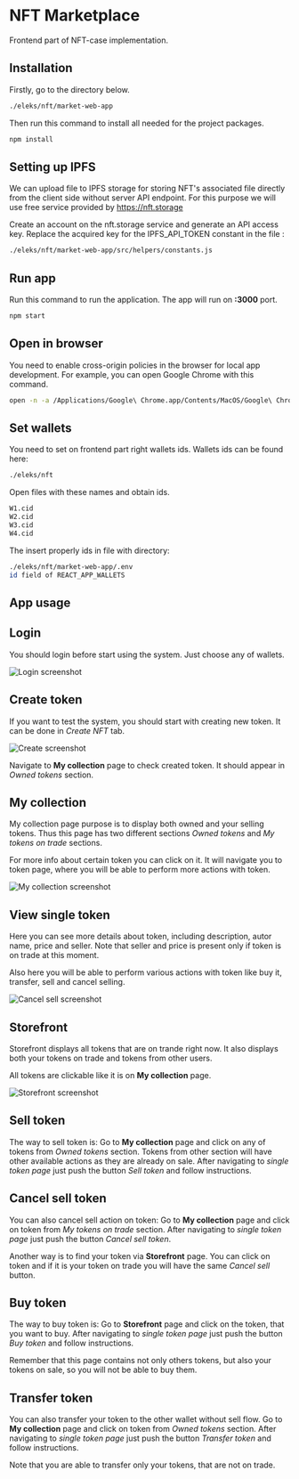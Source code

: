 # NFT Marketplace

Frontend part of NFT-case implementation. 

## Installation

Firstly, go to the directory below.

```bash
./eleks/nft/market-web-app
```

Then run this command to install all needed for the project packages.

```bash
npm install
```

## Setting up IPFS
We can upload file to IPFS storage for storing NFT's associated file directly from the client side without server API endpoint.
For this purpose we will use free service provided by https://nft.storage

Create an account on the nft.storage service and generate an API access key.
Replace the acquired key for the IPFS_API_TOKEN constant in the file :
```bash
./eleks/nft/market-web-app/src/helpers/constants.js
```



## Run app
Run this command to run the application. The app will run on **:3000** port.

```bash 
npm start
```

## Open in browser
You need to enable cross-origin policies in the browser for local app development. For example, you can open Google Chrome with this command.

```bash 
open -n -a /Applications/Google\ Chrome.app/Contents/MacOS/Google\ Chrome --args --user-data-dir="/tmp/chrome_dev_test" --disable-web-security
```

## Set wallets
You need to set on frontend part right wallets ids.
Wallets ids can be found here:

```bash
./eleks/nft
```
Open files with these names and obtain ids.

```bash
W1.cid
W2.cid
W3.cid
W4.cid
```

The insert properly ids in file with directory:

```bash
./eleks/nft/market-web-app/.env 
id field of REACT_APP_WALLETS
```
## App usage

## Login
You should login before start using the system. Just choose any of wallets.

![Login screenshot](./screenshots/login.png)

## Create token
If you want to test the system, you should start with creating new token. It can be done in *Create NFT* tab. 

![Create screenshot](./screenshots/create.png)

Navigate to **My collection** page to check created token. It should appear in *Owned tokens* section.

## My collection
My collection page purpose is to display both owned and your selling tokens. Thus this page has two different sections *Owned tokens* and *My tokens on trade* sections. 

For more info about certain token you can click on it. It will navigate you to token page, where you will be able to perform more actions with token.

![My collection screenshot](./screenshots/mycollection.png)

## View single token
Here you can see more details about token, including description, autor name, price and seller. Note that seller and price is present only if token is on trade at this moment. 

Also here you will be able to perform various actions with token like buy it, transfer, sell and cancel selling. 

![Cancel sell screenshot](./screenshots/cancelsell.png)

## Storefront
Storefront displays all tokens that are on trande right now. It also displays both your tokens on trade and tokens from other users. 

All tokens are clickable like it is on **My collection** page.

![Storefront screenshot](./screenshots/storefront.png)

## Sell token
The way to sell token is:
Go to **My collection** page and click on any of tokens from *Owned tokens* section. Tokens from other section will have other available actions as they are already on sale. After navigating to *single token page* just push the button *Sell token* and follow instructions.

## Cancel sell token
You can also cancel sell action on token:
Go to **My collection** page and click on token from *My tokens on trade* section. After navigating to *single token page* just push the button *Cancel sell token*.

Another way is to find your token via **Storefront** page. You can click on token and if it is your token on trade you will have the same *Cancel sell* button.

## Buy token
The way to buy token is:
Go to **Storefront** page and click on the token, that you want to buy. After navigating to *single token page* just push the button *Buy token* and follow instructions.

Remember that this page contains not only others tokens, but also your tokens on sale, so you will not be able to buy them.

## Transfer token
You can also transfer your token to the other wallet without sell flow. 
Go to **My collection** page and click on token from *Owned tokens* section. After navigating to *single token page* just push the button *Transfer token* and follow instructions.

Note that you are able to transfer only your tokens, that are not on trade.





